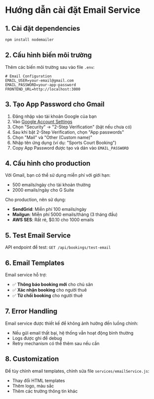 # Hướng dẫn cài đặt Email Service

## 1. Cài đặt dependencies

```bash
npm install nodemailer
```

## 2. Cấu hình biến môi trường

Thêm các biến môi trường sau vào file `.env`:

```env
# Email Configuration
EMAIL_USER=your-email@gmail.com
EMAIL_PASSWORD=your-app-password
FRONTEND_URL=http://localhost:3000
```

## 3. Tạo App Password cho Gmail

1. Đăng nhập vào tài khoản Google của bạn
2. Vào [Google Account Settings](https://myaccount.google.com/)
3. Chọn "Security" → "2-Step Verification" (bật nếu chưa có)
4. Sau khi bật 2-Step Verification, chọn "App passwords"
5. Chọn "Mail" và "Other (Custom name)"
6. Nhập tên ứng dụng (ví dụ: "Sports Court Booking")
7. Copy App Password được tạo và dán vào `EMAIL_PASSWORD`

## 4. Cấu hình cho production

Với Gmail, bạn có thể sử dụng miễn phí với giới hạn:
- 500 emails/ngày cho tài khoản thường
- 2000 emails/ngày cho G Suite

Cho production, nên sử dụng:
- **SendGrid**: Miễn phí 100 emails/ngày
- **Mailgun**: Miễn phí 5000 emails/tháng (3 tháng đầu)
- **AWS SES**: Rất rẻ, $0.10 cho 1000 emails

## 5. Test Email Service

API endpoint để test: `GET /api/bookings/test-email`

## 6. Email Templates

Email service hỗ trợ:
- ✅ **Thông báo booking mới** cho chủ sân
- ✅ **Xác nhận booking** cho người thuê
- ✅ **Từ chối booking** cho người thuê

## 7. Error Handling

Email service được thiết kế để không ảnh hưởng đến luồng chính:
- Nếu gửi email thất bại, hệ thống vẫn hoạt động bình thường
- Logs được ghi để debug
- Retry mechanism có thể thêm sau nếu cần

## 8. Customization

Để tùy chỉnh email templates, chỉnh sửa file `services/emailService.js`:
- Thay đổi HTML templates
- Thêm logo, màu sắc
- Thêm các trường thông tin khác 